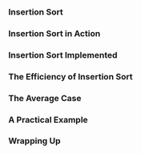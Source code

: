 ### Insertion Sort

### Insertion Sort in Action

### Insertion Sort Implemented

### The Efficiency of Insertion Sort

### The Average Case

### A Practical Example

### Wrapping Up
